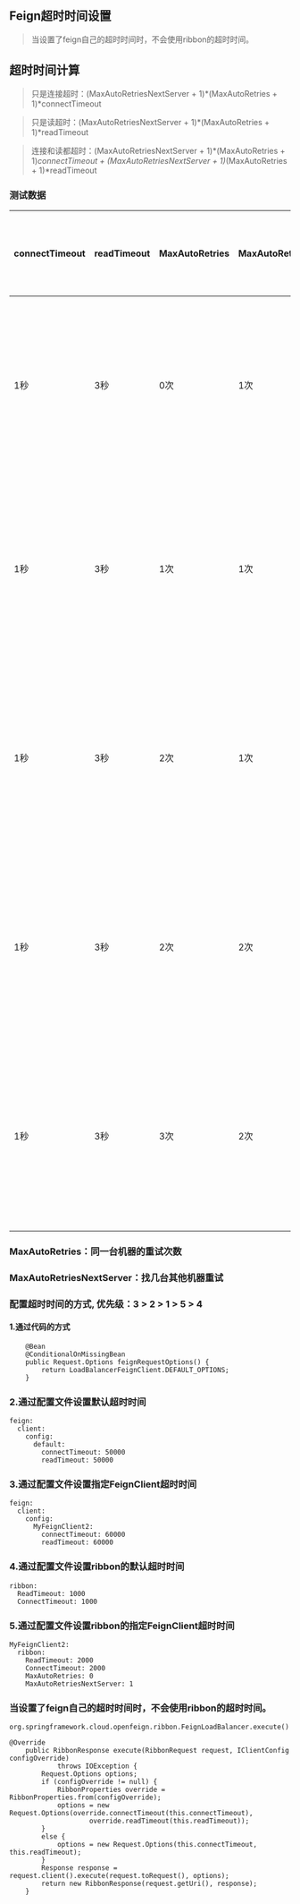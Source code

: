 ## Feign超时时间设置
> 当设置了feign自己的超时时间时，不会使用ribbon的超时时间。

## 超时时间计算
> 只是连接超时：(MaxAutoRetriesNextServer + 1)*(MaxAutoRetries + 1)*connectTimeout

> 只是读超时：(MaxAutoRetriesNextServer + 1)*(MaxAutoRetries + 1)*readTimeout

> 连接和读都超时：(MaxAutoRetriesNextServer + 1)*(MaxAutoRetries + 1)*connectTimeout + (MaxAutoRetriesNextServer + 1)*(MaxAutoRetries + 1)*readTimeout

### 测试数据

|connectTimeout|readTimeout|MaxAutoRetries|MaxAutoRetriesNextServer|接口读超时|接口连接超时|
|---|---|---|---|---|---|
|1秒|3秒|0次|1次|6秒((3秒 + 0次*3秒) + 1次*(3秒 + 0次*3秒))|2秒((1秒 + 0次*1秒) + 1次*(1秒 + 0次*1秒))|
|1秒|3秒|1次|1次|12秒((3秒 + 1次*3秒) + 1次*(3秒 + 1次*3秒))|4秒((1秒 + 1次*1秒) + 1次*(1秒 + 1次*1秒))|
|1秒|3秒|2次|1次|18秒((3秒 + 2次*3秒) + 1次*(3秒 + 2次*3秒))|6秒((1秒 + 2次*1秒) + 1次*(1秒 + 2次*1秒))|
|1秒|3秒|2次|2次|27秒((3秒 + 2次*3秒) + 2次*(3秒 + 2次*3秒))|9秒((1秒 + 2次*1秒) + 2次*(1秒 + 2次*1秒))|
|1秒|3秒|3次|2次|36秒((3秒 + 3次*3秒) + 2次*(3秒 + 3次*3秒))|12秒((1秒 + 3次*1秒) + 2次*(1秒 + 3次*1秒))|

### MaxAutoRetries：同一台机器的重试次数
### MaxAutoRetriesNextServer：找几台其他机器重试

### 配置超时时间的方式, 优先级：3 > 2 > 1 > 5 > 4

#### 1.通过代码的方式

```
    @Bean
	@ConditionalOnMissingBean
	public Request.Options feignRequestOptions() {
		return LoadBalancerFeignClient.DEFAULT_OPTIONS;
	}
```

### 2.通过配置文件设置默认超时时间

```
feign:
  client:
    config:
      default:
        connectTimeout: 50000
        readTimeout: 50000
```


### 3.通过配置文件设置指定FeignClient超时时间

```
feign:
  client:
    config:
      MyFeignClient2:
        connectTimeout: 60000
        readTimeout: 60000
```


### 4.通过配置文件设置ribbon的默认超时时间
```
ribbon:
  ReadTimeout: 1000
  ConnectTimeout: 1000
```

### 5.通过配置文件设置ribbon的指定FeignClient超时时间
```
MyFeignClient2:
  ribbon:
    ReadTimeout: 2000
    ConnectTimeout: 2000
    MaxAutoRetries: 0
    MaxAutoRetriesNextServer: 1
```



### 当设置了feign自己的超时时间时，不会使用ribbon的超时时间。


```
org.springframework.cloud.openfeign.ribbon.FeignLoadBalancer.execute()

@Override
	public RibbonResponse execute(RibbonRequest request, IClientConfig configOverride)
			throws IOException {
		Request.Options options;
		if (configOverride != null) {
			RibbonProperties override = RibbonProperties.from(configOverride);
			options = new Request.Options(override.connectTimeout(this.connectTimeout),
					override.readTimeout(this.readTimeout));
		}
		else {
			options = new Request.Options(this.connectTimeout, this.readTimeout);
		}
		Response response = request.client().execute(request.toRequest(), options);
		return new RibbonResponse(request.getUri(), response);
	}
```







